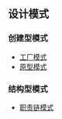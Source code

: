 ## 设计模式

### 创建型模式
* [工厂模式](./creational-patterns/factory-method)
* [原型模式](./creational-patterns/prototype)

### 结构型模式
* [职责链模式](./behavioral-patterns/chain-of-responsibility-pattern)